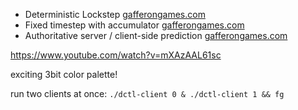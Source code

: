 - Deterministic Lockstep [gafferongames.com](https://gafferongames.com/post/deterministic_lockstep/)
- Fixed timestep with accumulator [gafferongames.com](https://gafferongames.com/post/fix_your_timestep/)
- Authoritative server / client-side prediction [gafferongames.com](https://gafferongames.com/post/what_every_programmer_needs_to_know_about_game_networking/)

https://www.youtube.com/watch?v=mXAzAAL61sc

exciting 3bit color palette!

run two clients at once: ```./dctl-client 0 & ./dctl-client 1 && fg```